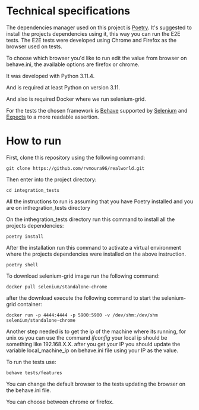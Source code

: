 # Technical specifications


The dependencies manager used on this project is [Poetry](https://python-poetry.org/). It's suggested to install the projects dependencies using it, this way you can run the E2E tests. The E2E tests were developed using Chrome and Firefox as the browser used on tests.

To choose which browser you'd like to run edit the value from browser on behave.ini, the available options are firefox or chrome.

It was developed with Python 3.11.4.

And is required at least Python on version 3.11.

And also is required Docker where we run selenium-grid.

For the tests the chosen framework is [Behave](https://pypi.org/project/behave/) supported by [Selenium](https://pypi.org/project/selenium/) and [Expects](https://pypi.org/project/expects/) to a more readable assertion.


# How to run
First, clone this repository using the following command:

```
git clone https://github.com/rvmoura96/realworld.git
```

Then enter into the project directory:
```
cd integration_tests
```

All the instructions to run is assuming that you have Poetry installed and you are on inthegration_tests directory


On the inthegration_tests directory run this command to install all the projects dependencies:
```
poetry install
```

After the installation run this command to activate a virtual environment where the projects dependencies were installed on the above instruction.
```
poetry shell
```

To download selenium-grid image run the following command:
```
docker pull selenium/standalone-chrome
```

after the download execute the following command to start the selenium-grid container:
```
docker run -p 4444:4444 -p 5900:5900 -v /dev/shm:/dev/shm selenium/standalone-chrome
```

Another step needed is to get the ip of the machine where its running, for unix os you can use the command *ifconfig* your local ip should be something like 192.168.X.X. after you get your IP you should update the variable local_machine_ip on behave.ini file using your IP as the value.

To run the tests use:
```
behave tests/features
```


You can change the default browser to the tests updating the browser on the behave.ini file.

You can choose between chrome or firefox.
